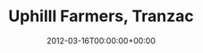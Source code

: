 ---
templateKey: event
guid: 0896fe8e-6eab-11ea-99c5-002590d1d1b0
date: 2012-03-16T00:00:00+00:00
eventTime: 'none'
title: Uphilll Farmers, Tranzac
artist: Uphilll Farmers
city: Toronto
venue: Tranzac
group: Tim Shia
guests: Mark Laver, Carrie Wiebe, Nate Renner, Andy Hillhouse, Tim Shia
---